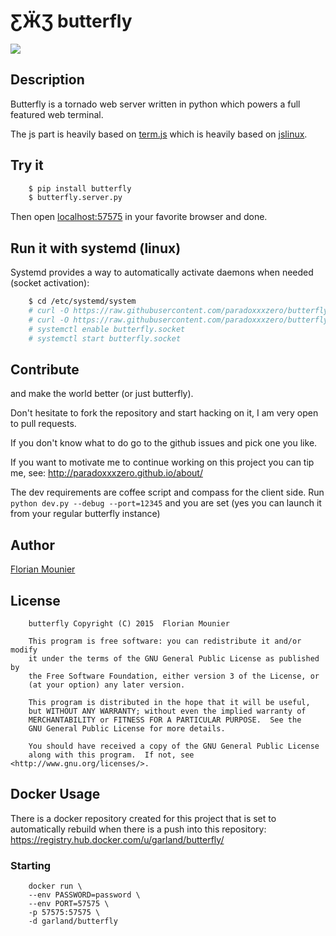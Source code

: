 # ƸӜƷ butterfly

![](http://paradoxxxzero.github.io/assets/butterfly_1.gif)


## Description

Butterfly is a tornado web server written in python which powers a full featured web terminal.

The js part is heavily based on [term.js](https://github.com/chjj/term.js/) which is heavily based on [jslinux](http://bellard.org/jslinux/).


## Try it

```bash
    $ pip install butterfly
    $ butterfly.server.py
```

Then open [localhost:57575](http://localhost:57575) in your favorite browser and done.

## Run it with systemd (linux)

Systemd provides a way to automatically activate daemons when needed (socket activation):

```bash
    $ cd /etc/systemd/system
    # curl -O https://raw.githubusercontent.com/paradoxxxzero/butterfly/master/butterfly.service
    # curl -O https://raw.githubusercontent.com/paradoxxxzero/butterfly/master/butterfly.socket
    # systemctl enable butterfly.socket
    # systemctl start butterfly.socket
```

## Contribute

and make the world better (or just butterfly).

Don't hesitate to fork the repository and start hacking on it, I am very open to pull requests.

If you don't know what to do go to the github issues and pick one you like.

If you want to motivate me to continue working on this project you can tip me, see: http://paradoxxxzero.github.io/about/

The dev requirements are coffee script and compass for the client side.
Run `python dev.py --debug --port=12345` and you are set (yes you can launch it from your regular butterfly instance)

## Author

[Florian Mounier](http://paradoxxxzero.github.io/)


## License

```
    butterfly Copyright (C) 2015  Florian Mounier

    This program is free software: you can redistribute it and/or modify
    it under the terms of the GNU General Public License as published by
    the Free Software Foundation, either version 3 of the License, or
    (at your option) any later version.

    This program is distributed in the hope that it will be useful,
    but WITHOUT ANY WARRANTY; without even the implied warranty of
    MERCHANTABILITY or FITNESS FOR A PARTICULAR PURPOSE.  See the
    GNU General Public License for more details.

    You should have received a copy of the GNU General Public License
    along with this program.  If not, see <http://www.gnu.org/licenses/>.
```

## Docker Usage
There is a docker repository created for this project that is set to automatically rebuild when there is a push
into this repository: https://registry.hub.docker.com/u/garland/butterfly/

### Starting

        docker run \
        --env PASSWORD=password \
        --env PORT=57575 \
        -p 57575:57575 \
        -d garland/butterfly

